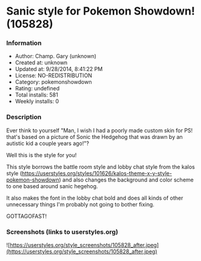 # Sanic style for Pokemon Showdown! (105828)

### Information
- Author: Champ. Gary (unknown)
- Created at: unknown
- Updated at: 9/28/2014, 8:41:22 PM
- License: NO-REDISTRIBUTION
- Category: pokemonshowdown
- Rating: undefined
- Total installs: 581
- Weekly installs: 0


### Description
Ever think to yourself "Man, I wish I had a poorly made custom skin for PS! that's based on a picture of Sonic the Hedgehog that was drawn by an autistic kid a couple years ago!"?

Well this is the style for you!

This style borrows the battle room style and lobby chat style from the kalos style (https://userstyles.org/styles/101626/kalos-theme-x-y-style-pokemon-showdown) and also changes the background and color scheme to one based around sanic hegehog.

It also makes the font in the lobby chat bold and does all kinds of other unnecessary things I'm probably not going to bother fixing.  

GOTTAGOFAST!


### Screenshots (links to userstyles.org)
![https://userstyles.org/style_screenshots/105828_after.jpeg](https://userstyles.org/style_screenshots/105828_after.jpeg)


